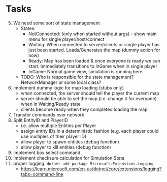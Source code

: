 # Tasks

5. We need some sort of state management
   - States:
     - NotConnected: (only when started without args) - show main menu for single player/host/connect
     - Waiting: When connected to server/clients or single player has just been started. Loads/Generates the map (dummy action for now)
     - Ready: Map has been loaded & once everyone is ready we can start. Immediately transitions to InGame when in single player
     - InGame: Normal game view, simulation is running here
   - TODO: Who is responsible for the state management? NetworkManager or some local class?
6. Implement dummy logic for map loading (stubs only)
   - when connected, the server should tell the player the current map
   - server should be able to set the map (i.e. change it for everyone) when in Waiting/Ready state
   - clients become ready when they completed loading the map
7. Transfer commands over network
8. Split EntityID and PlayerID
   - i.e. allow multiple Entities per Player
   - assign entity IDs in a deterministic fashion (e.g. each player could use multiples of their player ID)
   - allow player to spawn entities (debug function)
   - allow player to kill entities (debug function)
9. Implement box select command
10. Implement checksum calculation for Simulation State
11. proper logging: `dotnet add package Microsoft.Extensions.Logging`
    - https://learn.microsoft.com/en-us/dotnet/core/extensions/logging?tabs=command-line